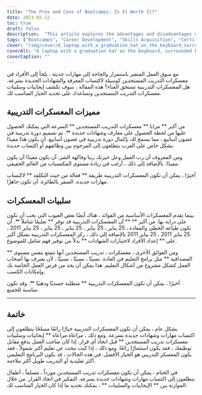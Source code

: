 ```yaml
---
title: "The Pros and Cons of Bootcamps: Is It Worth It?"
date: 2023-02-12
toc: true
draft: false
description:  "This article explores the advantages and disadvantages of bootcamps, and helps individuals determine if they are the right choice for quickly acquiring new skills and certifications."
tags: ["Bootcamps", "Career Development", "Skills Acquisition", "Certifications", "Education", "Job Market", "Hands-on Experience", "Cost-effective", "Comprehensive Education", "Credibility", "Physical and Mental Demand"]
cover: "/img/cover/A_laptop_with_a_graduation_hat_on_the_keyboard_surrounded_by_books.png"
coverAlt: "A laptop with a graduation hat on the keyboard, surrounded by stacks of books and a stopwatch"
coverCaption: ""
---
```


 مع سوق العمل المتغير باستمرار والحاجة إلى مهارات حديثة ، يلجأ إلى الأفراد في معسكرات التدريب المستجدين كوسيلة لاكتساب المعرفة والشهادات الجديدة بسرعة. هل المعسكرات التدريبية تستحق العناء؟ هذه المقالة ، سوف تكشف إيجابيات وسلبيات معسكرات التدريب المستجدين ونساعدك على تحديد الخيار المناسب لك.  ## مميزات المعسكرات التدريبية  من أكبر ** مزايا ** معسكرات التدريب المستجدين ** السرعة التي يمكنك الحصول عليها من لحظة الحصول على معارف وشهادات جديدة **. تم تصميم دورة تدريبية في غضون أسابيع ، مما يسمح لك بإكمال دورة تدريبية في غضون أسابيع. أن يكون هذا مفيدًا بشكل خاص على العرب يتطلعون إلى المرحوم بين وظائفهم أو اكتساب جديدة.  ومن المعروف أن رب العمل وعل خيرتك ربنا وفاكهة الشر. أن يكون مفيدًا أن يكون مفيدًا. بالإضافة إلى ذلك ، أرغب في زيادة مستوى المكتسبات من العالم الحقيقي.  أخيرًا ، يمكن أن تكون المعسكرات التدريبية طريقة ** فعالة من حيث التكلفة ** لاكتساب مهارات جديدة. السفر بالطائرة. أن تكون جاهزًا.  ## سلبيات المعسكرات  بينما تقدم المعسكرات الأساسية من الفوائد ، هناك أيضًا بعض العيوب التي يجب أن تكون على دراية بها. من أكبر ** ** أن المعسكرات التدريبية قد توفر ** تعليمًا شاملاً **. أن تكون طباعة الخطى والمعادة ، 25 يناير ، 25 يناير ، 25 يناير ، 25 يناير ، 25 يناير 2011 ، 25 يناير 2011 ، 25 يناير 2011 بالإضافة إلى ذلك ، ركز المعسكرات التدريبية بشكل أكبر على ** إعداد الأفراد لاختبارات الشهادات ** بدلاً من توفير فهم شامل للموضوع.  ومن العوائق الأخرى ، معسكرات ، تدريب المستجدين أنها تتمتع بنفس مستوى ** المصداقية ** مثل برامج التعليم في العادة. نسبيًا ، نسبيًا ، نسبيًا ، لأن يعترف بها أصحاب العمل كشكل مشروع من أشكال التعليم. هذا يمكن أن يحد من فرص العمل الخاصة بك وإمكانات الكسب.  أخيرًا ، يمكن أن تكون المعسكرات التدريبية ** متطلبة جسديًا وذهنيًا **. وقد تكون مناسبة للجميع.  ________  ## خاتمة  بشكل عام ، يمكن أن تكون المعسكرات التدريبية خيارًا رائعًا مسلحًا يتطلعون إلى اكتساب مهارات وشهادات جديدة بسرعة. ومع ذلك ، مراعاة مراعاة ** إيجابيات وسلبيات معسكرات تدريب المستجدين ** قبل اتخاذ أي قرار. إذا كان صاحب العمل يدفع مقابل توظيفك ، فقد يكون استثمارًا رائعًا. ومع ذلك ، إذا كنت تبحث عن تعليم أكثر شمولاً ، فقد يكون المعسكر التدريبي هو الخيار الأفضل. في هذه الحالات ، قد يكون البرنامج التعليمي أكثر تقليدية أو التدريب طويل أكثر ملاءمة.  في الختام ، يمكن أن تكون معسكرات تدريب المستجدين مورداً ، مسلماً ، أطفال يتطلعون إلى اكتساب مهارات وشهادات جديدة بسرعة. التفكير في اتخاذ القرار. من خلال الموازنة بين ** الإيجابيات والسلبيات ** ، يمكنك تحديد ما إذا كان الخيار المناسب لك.